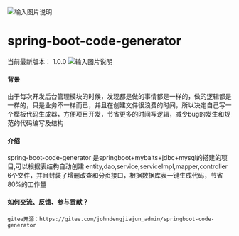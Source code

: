 ![输入图片说明](https://images.gitee.com/uploads/images/2019/0601/234241_ce48cb71_928367.png "code-generator.png")

# spring-boot-code-generator
当前最新版本： 1.0.0
![输入图片说明](https://img.shields.io/badge/version-1.0-green.svg "在这里输入图片标题")


#### 背景
由于每次开发后台管理模块的时候，发现都是做的事情都是一样的，做的逻辑都是一样的，只是业务不一样而已，并且在创建文件很浪费的时间，所以决定自己写一个模板代码生成器，方便项目开发，节省更多的时间写逻辑，减少bug的发生和规范的代码编写及结构

#### 介绍
spring-boot-code-generator 是springboot+mybaits+jdbc+mysql的搭建的项目,可以根据表结构自动创建 entity,dao,service,serviceImpl,mapper,controller 6个文件，并且封装了增删改查和分页接口，根据数据库表一键生成代码，节省80%的工作量

#### 如何交流、反馈、参与贡献？
    gitee开源：https://gitee.com/johndengjiajun_admin/springboot-code-generator
    


